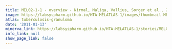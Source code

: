 ```yaml
---
title: MEL02-1-1 - overview - Nirmal, Maliga, Vallius, Sorger et al., 2021
image: https://labsyspharm.github.io/HTA-MELATLAS-1/images/thumbnail-MEL02-1-1-overview.jpg
atlas: tuberculosis-granuloma
date: '2011-01-13'
minerva_link: https://labsyspharm.github.io/HTA-MELATLAS-1/stories/MEL02-1-1-overview.html
info_link: null
show_page_link: false
---
```


